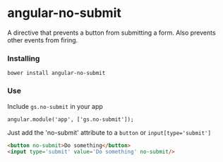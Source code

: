 # angular-no-submit

A directive that prevents a button from submitting a form.
Also prevents other events from firing.

### Installing

`bower install angular-no-submit`

### Use

Include `gs.no-submit` in your app

```javascripts
angular.module('app', ['gs.no-submit']);
```

Just add the 'no-submit' attribute to a `button` or `input[type='submit']`

```html
<button no-submit>Do something</button>
<input type='submit' value='Do something' no-submit/>
```
